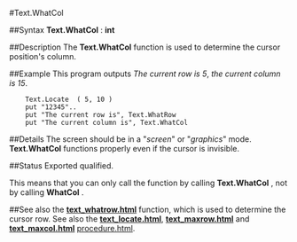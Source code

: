 
#Text.WhatCol

##Syntax
**Text.WhatCol** : **int**


##Description
The **Text.WhatCol** function is used to determine the cursor position's column.


##Example
This program outputs _The current row is 5_, _the current column is 15_.

        Text.Locate  ( 5, 10 )
        put "12345"..
        put "The current row is", Text.WhatRow
        put "The current column is", Text.WhatCol
##Details
The screen should be in a "_screen_" or "_graphics_" mode. **Text.WhatCol** functions properly even if the cursor is invisible.


##Status
Exported qualified.

This means that you can only call the function by calling **Text.WhatCol** , not by calling **WhatCol** .


##See also
the **[text_whatrow.html](Text.WhatRow)** function, which is used to determine the cursor row. See also the **[text_locate.html](Text.Locate)**, **[text_maxrow.html](Text.maxrow)** and **[text_maxcol.html](Text.maxcol)** [procedure.html](procedure).

